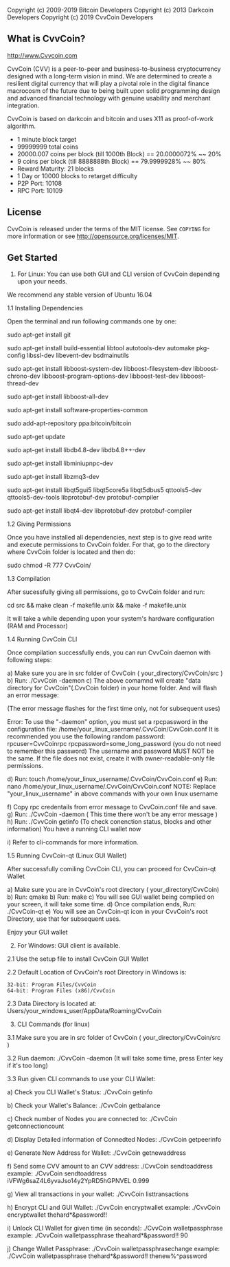 Copyright (c) 2009-2019 Bitcoin Developers
Copyright (c) 2013 Darkcoin Developers
Copyright (c) 2019 CvvCoin Developers

What is CvvCoin?
----------------
http://www.Cvvcoin.com

CvvCoin (CVV) is a peer-to-peer and business-to-business cryptocurrency designed 
with a long-term vision in mind. We are determined to create a resilient digital 
currency that will play a pivotal role in the digital finance macrocosm of the 
future due to being built upon solid programming design and advanced financial 
technology with genuine usability and merchant integration.

CvvCoin is based on darkcoin and bitcoin and uses X11 as proof-of-work algorithm.

 - 1 minute block target
 - 99999999 total coins
 - 20000.007 coins per block (till 1000th Block) == 20.0000072% ~~ 20% 
 - 9 coins per block (till 8888888th Block) == 79.9999928% ~~ 80% 
 - Reward Maturity: 21 blocks
 - 1 Day or 10000 blocks to retarget difficulty
 - P2P Port: 10108
 - RPC Port: 10109


License
-------

CvvCoin is released under the terms of the MIT license. See `COPYING` for more
information or see http://opensource.org/licenses/MIT.


Get Started
-----------

1. For Linux: You can use both GUI and CLI version of CvvCoin depending upon your needs.

We recommend any stable version of Ubuntu 16.04


 1.1 Installing Dependencies 

Open the terminal and run following commands one by one:


sudo apt-get install git

sudo apt-get install build-essential libtool autotools-dev automake pkg-config libssl-dev libevent-dev bsdmainutils

sudo apt-get install libboost-system-dev libboost-filesystem-dev libboost-chrono-dev libboost-program-options-dev libboost-test-dev libboost-thread-dev

sudo apt-get install libboost-all-dev

sudo apt-get install software-properties-common

sudo add-apt-repository ppa:bitcoin/bitcoin

sudo apt-get update

sudo apt-get install libdb4.8-dev libdb4.8++-dev

sudo apt-get install libminiupnpc-dev

sudo apt-get install libzmq3-dev

sudo apt-get install libqt5gui5 libqt5core5a libqt5dbus5 qttools5-dev qttools5-dev-tools libprotobuf-dev protobuf-compiler 

sudo apt-get install libqt4-dev libprotobuf-dev protobuf-compiler


 1.2 Giving Permissions

Once you have installed all dependencies, next step is to give read write and execute permissions to CvvCoin folder. For that, go to the directory where CvvCoin folder is located and then do:

sudo chmod -R 777 CvvCoin/


 1.3 Compilation

After sucessfully giving all permissions, go to CvvCoin folder and run:

cd src && make clean -f makefile.unix && make -f makefile.unix

It will take a while depending upon your system's hardware configuration (RAM and Processor)


 1.4 Running CvvCoin CLI

Once compilation successfully ends, you can run CvvCoin daemon with following steps:

a) Make sure you are in src folder of CvvCoin ( your_directory/CvvCoin/src )
b) Run: ./CvvCoin -daemon
c) The above comamnd will create "data directory for CvvCoin"(.CvvCoin folder) in your home folder. And will flash an error message:

(The error message flashes for the first time only, not for subsequent uses)

Error: To use the "-daemon" option, you must set a rpcpassword in the configuration file:
/home/your_linux_username/.CvvCoin/CvvCoin.conf
It is recommended you use the following random password:
rpcuser=CvvCoinrpc
rpcpassword=some_long_password
(you do not need to remember this password)
The username and password MUST NOT be the same.
If the file does not exist, create it with owner-readable-only file permissions.

d) Run: touch /home/your_linux_username/.CvvCoin/CvvCoin.conf
e) Run: nano /home/your_linux_username/.CvvCoin/CvvCoin.conf
NOTE: Replace "your_linux_username" in above commands with your own linux username

f) Copy rpc credentails from error message to CvvCoin.conf file and save.
g) Run: ./CvvCoin -daemon ( This time there won't be any error message )
h) Run: ./CvvCoin getinfo (To check conenction status, blocks and other information)
You have a running CLI wallet now

i) Refer to cli-commands for more information.

 1.5 Running CvvCoin-qt (Linux GUI Wallet)

After successfully comiling CvvCoin CLI, you can proceed for CvvCoin-qt Wallet

a) Make sure you are in CvvCoin's root directory ( your_directory/CvvCoin)
b) Run: qmake
b) Run: make
c) You will see GUI wallet being complied on your screen, it will take some time.
d) Once compilation ends, Run: ./CvvCoin-qt
e) You will see an CvvCoin-qt icon in your CvvCoin's root Directory, use that for subsequent uses.

Enjoy your GUI wallet


2. For Windows: GUI client is available.

2.1 Use the setup file to install CvvCoin GUI Wallet

2.2 Default Location of CvvCoin's root Directory in Windows is:
    
    32-bit: Program Files/CvvCoin
    64-bit: Program Files (x86)/CvvCoin

2.3 Data Directory is located at: Users/your_windows_user/AppData/Roaming/CvvCoin


3. CLI Commands (for linux)

3.1 Make sure you are in src folder of CvvCoin ( your_directory/CvvCoin/src )

3.2 Run daemon: ./CvvCoin -daemon
    (It will take some time, press Enter key if it's too long)

3.3 Run given CLI commands to use your CLI Wallet:

a) Check you CLI Wallet's Status: ./CvvCoin getinfo

b) Check your Wallet's Balance: ./CvvCoin getbalance

c) Check number of Nodes you are connected to: ./CvvCoin getconnectioncount

d) Display Detailed information of Connedted Nodes: ./CvvCoin getpeerinfo

e) Generate New Address for Wallet: ./CvvCoin getnewaddress

f) Send some CVV amount to an CVV address: ./CvvCoin sendtoaddress <CVV Address> <Amount>
   example: ./CvvCoin sendtoaddress iVFWg6saZ4L6yvaJso14y2YpRD5hGPNVEL 0.999

g) View all transactions in your wallet: ./CvvCoin listtransactions

h) Encrypt CLI and GUI Wallet: ./CvvCoin encryptwallet <passphrase>
   example: ./CvvCoin encryptwallet thehard*&password!!

i) Unlock CLI Wallet for given time (in seconds): ./CvvCoin walletpassphrase <passphrase> <timeout>
   example: ./CvvCoin walletpassphrase theahard*&password!! 90

j) Change Wallet Passphrase: ./CvvCoin walletpassphrasechange <oldpassphrase> <newpassphrase>
   example: ./CvvCoin walletpassphrase thehard*&password!! thenew%^password

